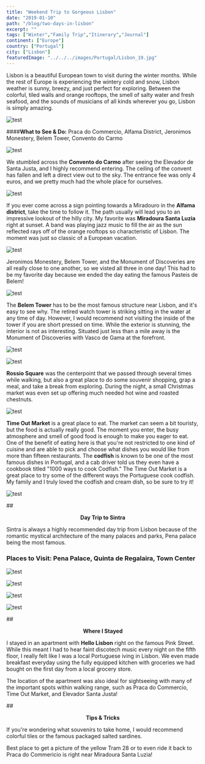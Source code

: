 ```yaml
---
title: "Weekend Trip to Gorgeous Lisbon"
date: "2019-01-10"
path: "/blog/two-days-in-lisbon"
excerpt: ""
tags: ["Winter","Family Trip","Itinerary","Journal"]
continent: ["Europe"]
country: ["Portugal"]
city: ["Lisbon"]
featuredImage: "../../../images/Portugal/Lisbon_19.jpg"
---
```


Lisbon is a beautiful European town to visit during the winter months. While the rest of Europe is experiencing the wintery cold and snow, Lisbon weather is sunny, breezy, and just perfect for exploring. Between the colorful, tiled walls and orange rooftops, the smell of salty water and fresh seafood, and the sounds of musicians of all kinds wherever you go, Lisbon is simply amazing.  

![test](../../../images/Portugal/Lisbon_4.jpg) 

####**What to See & Do:** Praca do Commercio, Alfama District, Jeronimos Monestery, Belem Tower, Convento do Carmo 

![test](../../../images/Portugal/Lisbon_7.jpg) 

We stumbled across the **Convento do Carmo** after seeing the Elevador de Santa Justa, and I highly recommend entering. The ceiling of the convent has fallen and left a direct view out to the sky. The entrance fee was only 4 euros, and we pretty much had the whole place for ourselves. 

![test](../../../images/Portugal/Lisbon_2.jpg) 

If you ever come across a sign pointing towards a Miradouro in the **Alfama district**, take the time to follow it. The path usually will lead you to an impressive lookout of the hilly city. My favorite was **Miradoura Santa Luzia** right at sunset. A band was playing jazz music to fill the air as the sun reflected rays off of the orange rooftops so characteristic of Lisbon. The moment was just so classic of a European vacation. 

![test](../../../images/Portugal/Lisbon_18.jpg)

Jeronimos Monestery, Belem Tower, and the Monument of Discoveries are all really close to one another, so we visted all three in one day! This had to be my favorite day because we ended the day eating the famous Pasteis de Belem! 

![test](../../../images/Portugal/Lisbon_15.jpg)

The **Belem Tower** has to be the most famous structure near Lisbon, and it's easy to see why. The retired watch tower is striking sitting in the water at any time of day. However, I would recommend not visiting the inside of the tower if you are short pressed on time. While the exterior is stunning, the interior is not as interesting. Situated just less than a mile away is the Monument of Discoveries with Vasco de Gama at the forefront. 

![test](../../../images/Portugal/Lisbon_10.jpg) 


![test](../../../images/Portugal/Lisbon_11.jpg)

**Rossio Square** was the centerpoint that we passed through several times while walking, but also a great place to do some souvenir shopping, grap a meal, and take a break from exploring. During the night, a small Christmas market was even set up offering much needed hot wine and roasted chestnuts. 

![test](../../../images/Portugal/Lisbon_8.jpg) 

**Time Out Market** is a great place to eat. The market can seem a bit touristy, but the food is actually really good. The moment you enter, the busy atmosphere and smell of good food is enough to make you eager to eat. One of the benefit of eating here is that you're not restricted to one kind of cuisine and are able to pick and choose what dishes you would like from more than fifteen restaurants. The **codfish** is known to be one of the most famous dishes in Portugal, and a cab driver told us they even have a cookbook titled "1000 ways to cook Codfish." The Time Out Market is a great place to try some of the different ways the Portuguese cook codfish. My family and I truly loved the codfish and cream dish, so be sure to try it! 

![test](../../../images/Portugal/Lisbon_9.jpg) 

##<center>**Day Trip to Sintra**</center>

Sintra is always a highly recommended day trip from Lisbon because of the romantic mystical architecture of the many palaces and parks, Pena palace being the most famous.

### **Places to Visit:** Pena Palace, Quinta de Regalaira, Town Center

![test](../../../images/Portugal/Sintra_1.jpg) 

![test](../../../images/Portugal/Sintra_3.jpg)

![test](../../../images/Portugal/Sintra_5.jpg) 

![test](../../../images/Portugal/Sintra_7.jpg) 

##<center>**Where I Stayed**</center>

I stayed in an apartment with **Hello Lisbon** right on the famous Pink Street. While this meant I had to hear faint discotech music every night on the fifth floor, I really felt like I was a local Portuguese iving in Lisbon. We even made breakfast everyday using the fully equipped kitchen with groceries we had bought on the first day from a local grocery store. 

The location of the apartment was also ideal for sightseeing with many of the important spots within walking range, such as Praca do Commercio, Time Out Market, and Elevador Santa Justa! 

##<center>**Tips & Tricks**</center>

If you're wondering what souvenirs to take home, I would recommend colorful tiles or the famous packaged salted sardines. 

Best place to get a picture of the yellow Tram 28 or to even ride it back to Praca do Commericio is right near Miradoura Santa Luzia!



